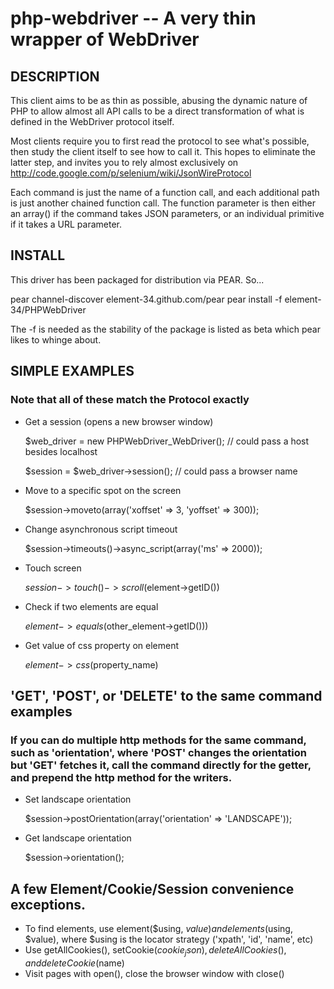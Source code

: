 php-webdriver -- A very thin wrapper of WebDriver
=================================================

## DESCRIPTION

This client aims to be as thin as possible, abusing the dynamic nature of PHP to allow almost all API calls to be a direct transformation of what is defined in the WebDriver protocol itself.

Most clients require you to first read the protocol to see what's possible, then study the client itself to see how to call it.  This hopes to eliminate the latter step, and invites you to rely almost exclusively on http://code.google.com/p/selenium/wiki/JsonWireProtocol

Each command is just the name of a function call, and each additional path is just another chained function call.  The function parameter is then either an array() if the command takes JSON parameters, or an individual primitive if it takes a URL parameter.

## INSTALL

This driver has been packaged for distribution via PEAR. So...

pear channel-discover element-34.github.com/pear
pear install -f element-34/PHPWebDriver

The -f is needed as the stability of the package is listed as beta which pear likes to whinge about.

## SIMPLE EXAMPLES
### Note that all of these match the Protocol exactly

* Get a session (opens a new browser window)

  $web_driver = new PHPWebDriver_WebDriver(); // could pass a host besides localhost

  $session = $web_driver->session(); // could pass a browser name

* Move to a specific spot on the screen

  $session->moveto(array('xoffset' => 3, 'yoffset' => 300));

* Change asynchronous script timeout

  $session->timeouts()->async_script(array('ms' => 2000));

* Touch screen

  $session->touch()->scroll($element->getID())

* Check if two elements are equal

  $element->equals($other_element->getID()))

* Get value of css property on element

  $element->css($property_name)

## 'GET', 'POST', or 'DELETE' to the same command examples

### If you can do multiple http methods for the same command, such as 'orientation', where 'POST' changes the orientation but 'GET' fetches it, call the command directly for the getter, and prepend the http method for the writers.

* Set landscape orientation

  $session->postOrientation(array('orientation' => 'LANDSCAPE'));

* Get landscape orientation

  $session->orientation();

## A few Element/Cookie/Session convenience exceptions.

* To find elements, use element($using, $value) and elements($using, $value), where $using is the locator strategy ('xpath', 'id', 'name', etc)
* Use getAllCookies(), setCookie($cookie_json), deleteAllCookies(), and deleteCookie($name)
* Visit pages with open(), close the browser window with close()

